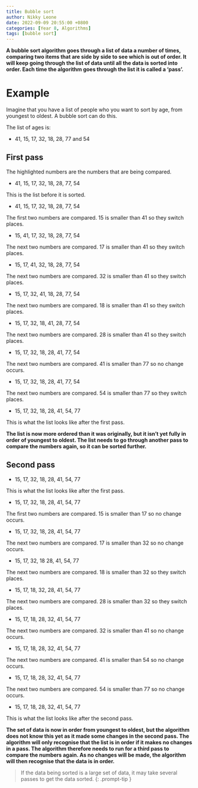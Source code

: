 ```yaml
---
title: Bubble sort 
author: Nikky Leone
date: 2022-09-09 20:55:00 +0800
categories: [Year 8, Algorithms]
tags: [bubble sort]
---
```


**A bubble sort algorithm goes through a list of data a number of times, comparing two items that are side by side to see which is out of order. It will keep going through the list of data until all the data is sorted into order. Each time the algorithm goes through the list it is called a ‘pass’.**

# Example

Imagine that you have a list of people who you want to sort by age, from youngest to oldest. A bubble sort can do this.

The list of ages is:

- 41, 15, 17, 32, 18, 28, 77 and 54

## First pass

The highlighted numbers are the numbers that are being compared.

- 41, 15, 17, 32, 18, 28, 77, 54

This is the list before it is sorted.

- 41, 15, 17, 32, 18, 28, 77, 54

The first two numbers are compared. 15 is smaller than 41 so they switch places.

- 15, 41, 17, 32, 18, 28, 77, 54

The next two numbers are compared. 17 is smaller than 41 so they switch places.

- 15, 17, 41, 32, 18, 28, 77, 54

The next two numbers are compared. 32 is smaller than 41 so they switch places.

- 15, 17, 32, 41, 18, 28, 77, 54

The next two numbers are compared. 18 is smaller than 41 so they switch places.

- 15, 17, 32, 18, 41, 28, 77, 54

The next two numbers are compared. 28 is smaller than 41 so they switch places.

- 15, 17, 32, 18, 28, 41, 77, 54

The next two numbers are compared. 41 is smaller than 77 so no change occurs.

- 15, 17, 32, 18, 28, 41, 77, 54

The next two numbers are compared. 54 is smaller than 77 so they switch places.

- 15, 17, 32, 18, 28, 41, 54, 77

This is what the list looks like after the first pass.

**The list is now more ordered than it was originally, but it isn’t yet fully in order of youngest to oldest. The list needs to go through another pass to compare the numbers again, so it can be sorted further.**

## Second pass

- 15, 17, 32, 18, 28, 41, 54, 77

This is what the list looks like after the first pass.

- 15, 17, 32, 18, 28, 41, 54, 77

The first two numbers are compared. 15 is smaller than 17 so no change occurs.

- 15, 17, 32, 18, 28, 41, 54, 77

The next two numbers are compared. 17 is smaller than 32 so no change occurs.

- 15, 17, 32, 18 28, 41, 54, 77

The next two numbers are compared. 18 is smaller than 32 so they switch places.

- 15, 17, 18, 32, 28, 41, 54, 77

The next two numbers are compared. 28 is smaller than 32 so they switch places.

- 15, 17, 18, 28, 32, 41, 54, 77

The next two numbers are compared. 32 is smaller than 41 so no change occurs.

- 15, 17, 18, 28, 32, 41, 54, 77

The next two numbers are compared. 41 is smaller than 54 so no change occurs.

- 15, 17, 18, 28, 32, 41, 54, 77

The next two numbers are compared. 54 is smaller than 77 so no change occurs.

- 15, 17, 18, 28, 32, 41, 54, 77

This is what the list looks like after the second pass.

**The set of data is now in order from youngest to oldest, but the algorithm does not know this yet as it made some changes in the second pass. The algorithm will only recognise that the list is in order if it makes no changes in a pass. The algorithm therefore needs to run for a third pass to compare the numbers again. As no changes will be made, the algorithm will then recognise that the data is in order.**

> If the data being sorted is a large set of data, it may take several passes to get the data sorted. 
{: .prompt-tip }
